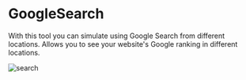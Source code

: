 # GoogleSearch

With this tool you can simulate using Google Search from different locations.
Allows you to see your website's Google ranking in different locations.

![search](https://user-images.githubusercontent.com/2975175/97146225-8af8af00-1778-11eb-9747-28ed8073779d.JPG)
